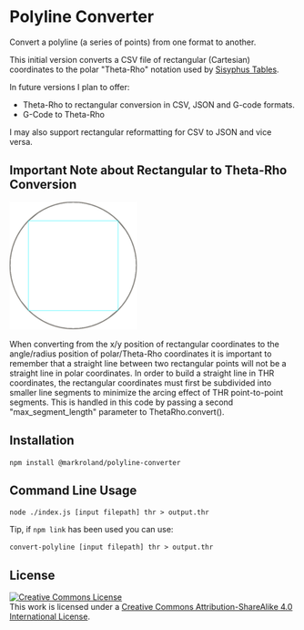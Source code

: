 # Polyline Converter

Convert a polyline (a series of points) from one format to another.

This initial version converts a CSV file of rectangular (Cartesian) coordinates
to the polar "Theta-Rho" notation used by [Sisyphus Tables](https://sisyphus-industries.com).

In future versions I plan to offer:
- Theta-Rho to rectangular conversion in CSV, JSON and G-code formats.
- G-Code to Theta-Rho

I may also support rectangular reformatting for CSV to JSON and vice versa.

## Important Note about Rectangular to Theta-Rho Conversion

![Rectangular to THR Conversion](documentation/rect-to-thr.gif)

When converting from the x/y position of rectangular coordinates to the
angle/radius position of polar/Theta-Rho coordinates it is important to remember
that a straight line between two rectangular points will not be a straight line
in polar coordinates. In order to build a straight line in THR coordinates, the
rectangular coordinates must first be subdivided into smaller line segments to
minimize the arcing effect of THR point-to-point segments. This is handled in
this code by passing a second "max_segment_length" parameter to ThetaRho.convert().

## Installation

```
npm install @markroland/polyline-converter
```

## Command Line Usage

```
node ./index.js [input filepath] thr > output.thr
```

Tip, if `npm link` has been used you can use: 

```
convert-polyline [input filepath] thr > output.thr
```

## License

<a rel="license" href="http://creativecommons.org/licenses/by-sa/4.0/"><img alt="Creative Commons License" style="border-width:0" src="https://i.creativecommons.org/l/by-sa/4.0/88x31.png" /></a><br />This work is licensed under a <a rel="license" href="http://creativecommons.org/licenses/by-sa/4.0/">Creative Commons Attribution-ShareAlike 4.0 International License</a>.
